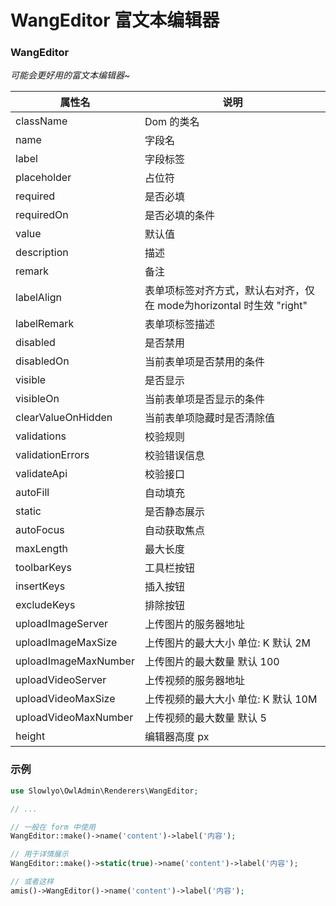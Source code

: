# WangEditor 富文本编辑器

### WangEditor
_可能会更好用的富文本编辑器~_

| 属性名 | 说明 |
| ------------ | ------------ |
| className | Dom 的类名 |
| name | 字段名 |
| label | 字段标签 |
| placeholder | 占位符 |
| required | 是否必填 |
| requiredOn | 是否必填的条件 |
| value | 默认值 |
| description | 描述 |
| remark | 备注 |
| labelAlign | 表单项标签对齐方式，默认右对齐，仅在 mode为horizontal 时生效 "right" |
| labelRemark | 表单项标签描述 |
| disabled | 是否禁用 |
| disabledOn | 当前表单项是否禁用的条件 |
| visible | 是否显示 |
| visibleOn | 当前表单项是否显示的条件 |
| clearValueOnHidden | 当前表单项隐藏时是否清除值 |
| validations | 校验规则 |
| validationErrors | 校验错误信息 |
| validateApi | 校验接口 |
| autoFill | 自动填充 |
| static  | 是否静态展示 |
| autoFocus | 自动获取焦点 |
| maxLength | 最大长度 |
| toolbarKeys | 工具栏按钮 |
| insertKeys | 插入按钮 |
| excludeKeys | 排除按钮 |
| uploadImageServer | 上传图片的服务器地址 |
| uploadImageMaxSize | 上传图片的最大大小 单位: K 默认 2M |
| uploadImageMaxNumber | 上传图片的最大数量 默认 100 |
| uploadVideoServer | 上传视频的服务器地址 |
| uploadVideoMaxSize | 上传视频的最大大小 单位: K 默认 10M |
| uploadVideoMaxNumber | 上传视频的最大数量 默认 5 |
| height | 编辑器高度 px |



### 示例

```php
use Slowlyo\OwlAdmin\Renderers\WangEditor;

// ...

// 一般在 form 中使用
WangEditor::make()->name('content')->label('内容');

// 用于详情展示
WangEditor::make()->static(true)->name('content')->label('内容');

// 或者这样
amis()->WangEditor()->name('content')->label('内容');
```
